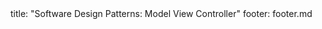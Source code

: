 <frontmatter>
title: "Software Design Patterns: Model View Controller"
footer: footer.md
</frontmatter>

<include src="container-inPage-asFlat.md" boilerplate />